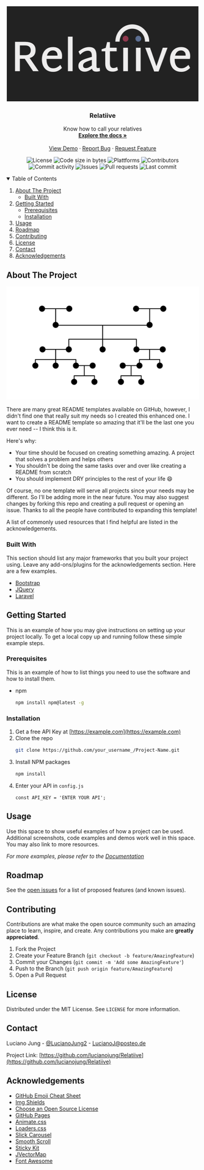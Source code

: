 
<!-- PROJECT SHIELDS -->
<!--
*** I'm using markdown "reference style" links for readability.
*** Reference links are enclosed in brackets [ ] instead of parentheses ( ).
*** See the bottom of this document for the declaration of the reference variables
*** for contributors-url, forks-url, etc. This is an optional, concise syntax you may use.
*** https://www.markdownguide.org/basic-syntax/#reference-style-links
-->

<!-- PROJECT LOGO -->
<br />
<p align="center">
  <a href="https://github.com/lucianojung/Relatiive">
    <img src="Assets/Images/VorstellungsgrafikRelatiive_3.png" alt="Logo" width="512" height="250">
  </a>

  <h3 align="center">Relatiive</h3>

  <p align="center">
    Know how to call your relatives
    <br />
    <a href="https://github.com/lucianojung/Relatiive"><strong>Explore the docs »</strong></a>
    <br />
    <br />
    <a href="https://github.com/lucianojung/Relatiive">View Demo</a>
    ·
    <a href="https://github.com/lucianojung/Relatiive">Report Bug</a>
    ·
    <a href="https://github.com/lucianojung/Relatiive">Request Feature</a>
  </p>
  
  <p align="center">
    <img alt="License" src="https://img.shields.io/github/license/lucianojung/Relatiive">
    <img alt="Code size in bytes" src="https://img.shields.io/github/languages/code-size/lucianojung/Relatiive">
    <img alt="Plattforms" src="https://img.shields.io/badge/Plattforms-Android/iOS/Web-success">
    <img alt="Contributors" src="https://img.shields.io/github/contributors/lucianojung/Relatiive">
    <img alt="Commit activity" src="https://img.shields.io/github/commit-activity/m/lucianojung/Relatiive">
    <img alt="Issues" src="https://img.shields.io/github/issues/lucianojung/Relatiive">
    <img alt="Pull requests" src="https://img.shields.io/github/issues-pr/lucianojung/Relatiive">
    <img alt="Last commit" src="https://img.shields.io/github/last-commit/lucianojung/relatiive">
  </p>
</p>




<!-- TABLE OF CONTENTS -->
<details open="open">
  <summary>Table of Contents</summary>
  <ol>
    <li>
      <a href="#about-the-project">About The Project</a>
      <ul>
        <li><a href="#built-with">Built With</a></li>
      </ul>
    </li>
    <li>
      <a href="#getting-started">Getting Started</a>
      <ul>
        <li><a href="#prerequisites">Prerequisites</a></li>
        <li><a href="#installation">Installation</a></li>
      </ul>
    </li>
    <li><a href="#usage">Usage</a></li>
    <li><a href="#roadmap">Roadmap</a></li>
    <li><a href="#contributing">Contributing</a></li>
    <li><a href="#license">License</a></li>
    <li><a href="#contact">Contact</a></li>
    <li><a href="#acknowledgements">Acknowledgements</a></li>
  </ol>
</details>



<!-- ABOUT THE PROJECT -->
## About The Project

[![Product Name Screen Shot][product-screenshot]](https://example.com)

There are many great README templates available on GitHub, however, I didn't find one that really suit my needs so I created this enhanced one. I want to create a README template so amazing that it'll be the last one you ever need -- I think this is it.

Here's why:
* Your time should be focused on creating something amazing. A project that solves a problem and helps others
* You shouldn't be doing the same tasks over and over like creating a README from scratch
* You should implement DRY principles to the rest of your life :smile:

Of course, no one template will serve all projects since your needs may be different. So I'll be adding more in the near future. You may also suggest changes by forking this repo and creating a pull request or opening an issue. Thanks to all the people have contributed to expanding this template!

A list of commonly used resources that I find helpful are listed in the acknowledgements.

### Built With

This section should list any major frameworks that you built your project using. Leave any add-ons/plugins for the acknowledgements section. Here are a few examples.
* [Bootstrap](https://getbootstrap.com)
* [JQuery](https://jquery.com)
* [Laravel](https://laravel.com)



<!-- GETTING STARTED -->
## Getting Started

This is an example of how you may give instructions on setting up your project locally.
To get a local copy up and running follow these simple example steps.

### Prerequisites

This is an example of how to list things you need to use the software and how to install them.
* npm
  ```sh
  npm install npm@latest -g
  ```

### Installation

1. Get a free API Key at [https://example.com](https://example.com)
2. Clone the repo
   ```sh
   git clone https://github.com/your_username_/Project-Name.git
   ```
3. Install NPM packages
   ```sh
   npm install
   ```
4. Enter your API in `config.js`
   ```JS
   const API_KEY = 'ENTER YOUR API';
   ```



<!-- USAGE EXAMPLES -->
## Usage

Use this space to show useful examples of how a project can be used. Additional screenshots, code examples and demos work well in this space. You may also link to more resources.

_For more examples, please refer to the [Documentation](https://example.com)_



<!-- ROADMAP -->
## Roadmap

See the [open issues](https://github.com/othneildrew/Best-README-Template/issues) for a list of proposed features (and known issues).



<!-- CONTRIBUTING -->
## Contributing

Contributions are what make the open source community such an amazing place to learn, inspire, and create. Any contributions you make are **greatly appreciated**.

1. Fork the Project
2. Create your Feature Branch (`git checkout -b feature/AmazingFeature`)
3. Commit your Changes (`git commit -m 'Add some AmazingFeature'`)
4. Push to the Branch (`git push origin feature/AmazingFeature`)
5. Open a Pull Request



<!-- LICENSE -->
## License

Distributed under the MIT License. See `LICENSE` for more information.



<!-- CONTACT -->
## Contact

Luciano Jung - [@LucianoJung2](https://twitter.com/LucianoJung2) - LucianoJ@posteo.de

Project Link: [https://github.com/lucianojung/Relatiive](https://github.com/lucianojung/Relatiive)



<!-- ACKNOWLEDGEMENTS -->
## Acknowledgements
* [GitHub Emoji Cheat Sheet](https://www.webpagefx.com/tools/emoji-cheat-sheet)
* [Img Shields](https://shields.io)
* [Choose an Open Source License](https://choosealicense.com)
* [GitHub Pages](https://pages.github.com)
* [Animate.css](https://daneden.github.io/animate.css)
* [Loaders.css](https://connoratherton.com/loaders)
* [Slick Carousel](https://kenwheeler.github.io/slick)
* [Smooth Scroll](https://github.com/cferdinandi/smooth-scroll)
* [Sticky Kit](http://leafo.net/sticky-kit)
* [JVectorMap](http://jvectormap.com)
* [Font Awesome](https://fontawesome.com)





<!-- MARKDOWN LINKS & IMAGES -->
<!-- https://www.markdownguide.org/basic-syntax/#reference-style-links -->
[contributors-shield]: https://img.shields.io/github/contributors/lucianojung/Relatiive.svg?style=for-the-badge
[contributors-url]: https://github.com/lucianojung/Relatiive/graphs/contributors
[forks-shield]: https://img.shields.io/github/forks/lucianojung/Relatiive.svg?style=for-the-badge
[forks-url]: https://github.com/lucianojung/Relatiive/network/members
[stars-shield]: https://img.shields.io/github/stars/lucianojung/Relatiive.svg?style=for-the-badge
[stars-url]: https://github.com/lucianojung/Relatiive/stargazers
[issues-shield]: https://img.shields.io/github/issues/lucianojung/Relatiive.svg?style=for-the-badge
[issues-url]: https://github.com/lucianojung/Relatiive/issues
[license-shield]: https://img.shields.io/github/license/lucianojung/Relatiive.svg?style=for-the-badge
[license-url]: https://github.com/lucianojung/Relatiive/blob/master/LICENSE.txt
[linkedin-shield]: https://img.shields.io/badge/-LinkedIn-black.svg?style=for-the-badge&logo=linkedin&colorB=555
[linkedin-url]: https://www.linkedin.com/in/luciano-jung-3783a31a0/
[product-screenshot]: Assets/Images/familyTreeBackground.png
